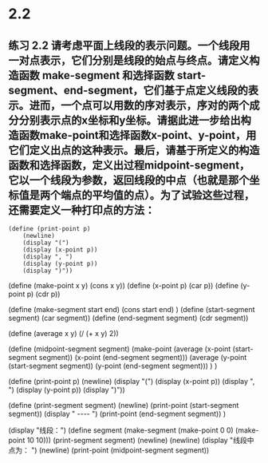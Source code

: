 # 2.2

## 练习 2.2 请考虑平面上线段的表示问题。一个线段用一对点表示，它们分别是线段的始点与终点。请定义构造函数 make-segment 和选择函数 start-segment、end-segment，它们基于点定义线段的表示。进而，一个点可以用数的序对表示，序对的两个成分分别表示点的x坐标和y坐标。请据此进一步给出构造函数make-point和选择函数x-point、y-point，用它们定义出点的这种表示。最后，请基于所定义的构造函数和选择函数，定义出过程midpoint-segment，它以一个线段为参数，返回线段的中点（也就是那个坐标值是两个端点的平均值的点）。为了试验这些过程，还需要定义一种打印点的方法：

```
(define (print-point p)
    (newline)
    (display "(")
    (display (x-point p))
    (display ", ")
    (display (y-point p))
    (display ")"))
```

<div id="scheme-1">
(define (make-point x y) (cons x y))
(define (x-point p) (car p))
(define (y-point p) (cdr p))

(define (make-segment start end)
    (cons start end)
)
(define (start-segment segment) (car segment))
(define (end-segment segment) (cdr segment))

(define (average x y) (/ (+ x y) 2))

(define (midpoint-segment segment) 
    (make-point 
        (average (x-point (start-segment segment)) (x-point (end-segment segment)))
        (average (y-point (start-segment segment)) (y-point (end-segment segment)))
    )
)

(define (print-point p)
    (newline)
    (display "(")
    (display (x-point p))
    (display ", ")
    (display (y-point p))
    (display ")"))

(define (print-segment segment)
    (newline)
    (print-point (start-segment segment))
    (display " ---- ")
    (print-point (end-segment segment))
)

(display "线段：")
(define segment (make-segment (make-point 0 0) (make-point 10 10)))
(print-segment segment)
(newline)
(newline)
(display "线段中点为： ")
(newline)
(print-point (midpoint-segment segment))
</div>















<link rel="stylesheet" type="text/css" href="../../coding-js/deps/codemirror/lib/codemirror.css" />
<link rel="stylesheet" type="text/css" href="../../coding-js/coding.css" />
<link rel="stylesheet" type="text/css" href="../../coding-js/base.css" />

<script src="../../coding-js/deps/codemirror/lib/codemirror.js"></script>
<script src="../../coding-js/deps/jquery.min.js"></script>
<script src="../../coding-js/coding.js"> </script>

<script src="../../coding-js/deps/codemirror/mode/scheme/scheme.js"></script>

<script>
  c = new CodingJS('../../coding-js/');
</script>

<script>
      c.prompt("scheme-1");
</script>